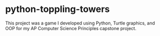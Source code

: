 # python-toppling-towers
This project was a game I developed using Python, Turtle graphics, and OOP for my AP Computer Science Principles capstone project.
